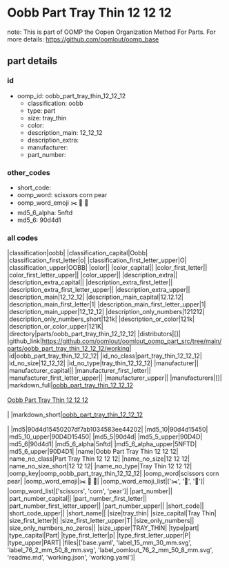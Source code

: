 # Oobb Part Tray Thin 12 12 12  

note: This is part of OOMP the Oopen Organization Method For Parts. For more details: https://github.com/oomlout/oomp_base

##  part details





### id
* oomp_id: oobb_part_tray_thin_12_12_12
  * classification: oobb
  * type: part
  * size: tray_thin
  * color: 
  * description_main: 12_12_12
  * description_extra: 
  * manufacturer: 
  * part_number: 

### other_codes
* short_code: 
* oomp_word: scissors corn pear
* oomp_word_emoji :scissors: :corn: :pear:
* md5_6_alpha: 5nftd
* md5_6: 90d4d1

### all codes 
|classification|oobb|
|classification_capital|Oobb|
|classification_first_letter|o|
|classification_first_letter_upper|O|
|classification_upper|OOBB|
|color||
|color_capital||
|color_first_letter||
|color_first_letter_upper||
|color_upper||
|description_extra||
|description_extra_capital||
|description_extra_first_letter||
|description_extra_first_letter_upper||
|description_extra_upper||
|description_main|12_12_12|
|description_main_capital|12.12.12|
|description_main_first_letter|1|
|description_main_first_letter_upper|1|
|description_main_upper|12_12_12|
|description_only_numbers|121212|
|description_only_numbers_short|121k|
|description_or_color|121k|
|description_or_color_upper|121K|
|directory|parts/oobb_part_tray_thin_12_12_12|
|distributors|[]|
|github_link|https://github.com/oomlout/oomlout_oomp_part_src/tree/main/parts/oobb_part_tray_thin_12_12_12/working|
|id|oobb_part_tray_thin_12_12_12|
|id_no_class|part_tray_thin_12_12_12|
|id_no_size|12_12_12|
|id_no_type|tray_thin_12_12_12|
|manufacturer||
|manufacturer_capital||
|manufacturer_first_letter||
|manufacturer_first_letter_upper||
|manufacturer_upper||
|manufacturers|[]|
|markdown_full|[oobb_part_tray_thin_12_12_12](https://github.com/oomlout/oomlout_oomp_part_src/tree/main/parts/oobb_part_tray_thin_12_12_12/working)<br>[](https://github.com/oomlout/oomlout_oomp_part_src/tree/main/parts/oobb_part_tray_thin_12_12_12/working)<br>[Oobb Part Tray Thin 12 12 12](https://github.com/oomlout/oomlout_oomp_part_src/tree/main/parts/oobb_part_tray_thin_12_12_12/working)<br><br>|
|markdown_short|[oobb_part_tray_thin_12_12_12](https://github.com/oomlout/oomlout_oomp_part_src/tree/main/parts/oobb_part_tray_thin_12_12_12/working)<br><br>|
|md5|90d4d15450207df7ab1034583ee44202|
|md5_10|90d4d15450|
|md5_10_upper|90D4D15450|
|md5_5|90d4d|
|md5_5_upper|90D4D|
|md5_6|90d4d1|
|md5_6_alpha|5nftd|
|md5_6_alpha_upper|5NFTD|
|md5_6_upper|90D4D1|
|name|Oobb Part Tray Thin 12 12 12|
|name_no_class|Part Tray Thin 12 12 12|
|name_no_size|12 12 12|
|name_no_size_short|12 12 12|
|name_no_type|Tray Thin 12 12 12|
|oomp_key|oomp_oobb_part_tray_thin_12_12_12|
|oomp_word|scissors corn pear|
|oomp_word_emoji|:scissors: :corn: :pear:|
|oomp_word_emoji_list|[':scissors:', ':corn:', ':pear:']|
|oomp_word_list|['scissors', 'corn', 'pear']|
|part_number||
|part_number_capital||
|part_number_first_letter||
|part_number_first_letter_upper||
|part_number_upper||
|short_code||
|short_code_upper||
|short_name||
|size|tray_thin|
|size_capital|Tray Thin|
|size_first_letter|t|
|size_first_letter_upper|T|
|size_only_numbers||
|size_only_numbers_no_zeros||
|size_upper|TRAY_THIN|
|type|part|
|type_capital|Part|
|type_first_letter|p|
|type_first_letter_upper|P|
|type_upper|PART|
|files|['base.yaml', 'label_15_mm_30_mm.svg', 'label_76_2_mm_50_8_mm.svg', 'label_oomlout_76_2_mm_50_8_mm.svg', 'readme.md', 'working.json', 'working.yaml']|
